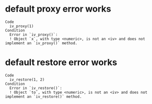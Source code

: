 # default proxy error works

    Code
      iv_proxy(1)
    Condition
      Error in `iv_proxy()`:
      ! Object `x`, with type <numeric>, is not an <iv> and does not implement an `iv_proxy()` method.

# default restore error works

    Code
      iv_restore(1, 2)
    Condition
      Error in `iv_restore()`:
      ! Object `to`, with type <numeric>, is not an <iv> and does not implement an `iv_restore()` method.

